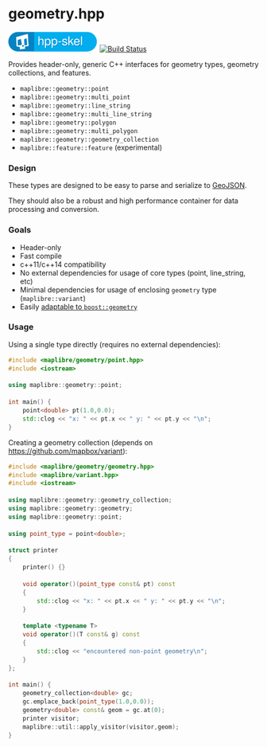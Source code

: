 # geometry.hpp

[![badge](https://raw.githubusercontent.com/mapbox/cpp/master/assets/hpp-skel-badge_blue.svg)](https://github.com/mapbox/hpp-skel)
[![Build Status](https://travis-ci.com/maplibre/geometry.hpp.svg?branch=master)](https://travis-ci.com/maplibre/geometry.hpp)

Provides header-only, generic C++ interfaces for geometry types, geometry collections, and features.

 - `maplibre::geometry::point`
 - `maplibre::geometry::multi_point`
 - `maplibre::geometry::line_string`
 - `maplibre::geometry::multi_line_string`
 - `maplibre::geometry::polygon`
 - `maplibre::geometry::multi_polygon`
 - `maplibre::geometry::geometry_collection`
 - `maplibre::feature::feature` (experimental)

### Design

These types are designed to be easy to parse and serialize to [GeoJSON](http://geojson.org/).

They should also be a robust and high performance container for data processing and conversion.


### Goals

 - Header-only
 - Fast compile
 - c++11/c++14 compatibility
 - No external dependencies for usage of core types (point, line_string, etc)
 - Minimal dependencies for usage of enclosing `geometry` type (`maplibre::variant`)
 - Easily [adaptable to `boost::geometry`](http://www.boost.org/doc/libs/1_56_0/libs/geometry/doc/html/geometry/examples/example__adapting_a_legacy_geometry_object_model.html)


### Usage

Using a single type directly (requires no external dependencies):

```cpp
#include <maplibre/geometry/point.hpp>
#include <iostream>

using maplibre::geometry::point;

int main() {
    point<double> pt(1.0,0.0);
    std::clog << "x: " << pt.x << " y: " << pt.y << "\n";
}
```

Creating a geometry collection (depends on https://github.com/mapbox/variant):

```cpp
#include <maplibre/geometry/geometry.hpp>
#include <maplibre/variant.hpp>
#include <iostream>

using maplibre::geometry::geometry_collection;
using maplibre::geometry::geometry;
using maplibre::geometry::point;

using point_type = point<double>;

struct printer
{
    printer() {}

    void operator()(point_type const& pt) const
    {
        std::clog << "x: " << pt.x << " y: " << pt.y << "\n";
    }

    template <typename T>
    void operator()(T const& g) const
    {
        std::clog << "encountered non-point geometry\n";
    }
};

int main() {
    geometry_collection<double> gc;
    gc.emplace_back(point_type(1.0,0.0));
    geometry<double> const& geom = gc.at(0);
    printer visitor;
    maplibre::util::apply_visitor(visitor,geom);
}
```
